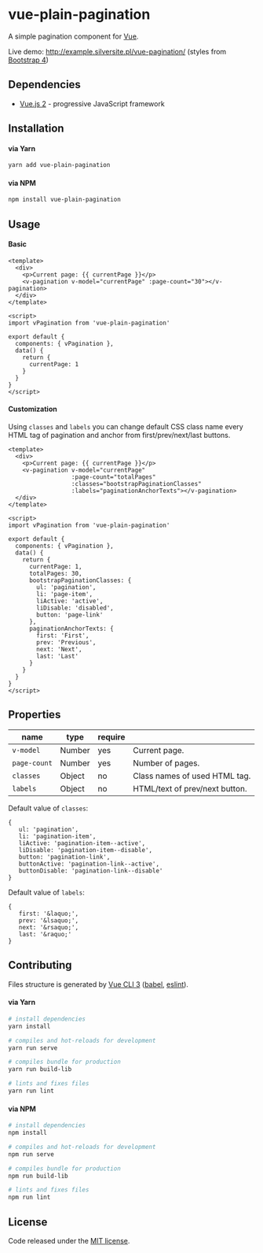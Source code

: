 # vue-plain-pagination

A simple pagination component for [Vue](https://vuejs.org/).

Live demo: http://example.silversite.pl/vue-pagination/ 
(styles from [Bootstrap 4](http://getbootstrap.com/docs/4.1/components/pagination/))

## Dependencies

* [Vue.js 2](https://vuejs.org/) - progressive JavaScript framework

## Installation

#### via Yarn
```bash
yarn add vue-plain-pagination
```

#### via NPM
```bash
npm install vue-plain-pagination
```

## Usage

#### Basic

```vue
<template>
  <div>
    <p>Current page: {{ currentPage }}</p>
    <v-pagination v-model="currentPage" :page-count="30"></v-pagination>
  </div>
</template>

<script>
import vPagination from 'vue-plain-pagination'

export default {
  components: { vPagination },
  data() {
    return {
      currentPage: 1
    }
  }
}
</script>

```

#### Customization

Using `classes` and `labels` you can change default CSS class name every HTML tag of pagination and anchor from 
first/prev/next/last buttons.

```vue
<template>
  <div>
    <p>Current page: {{ currentPage }}</p>
    <v-pagination v-model="currentPage"
                  :page-count="totalPages"
                  :classes="bootstrapPaginationClasses"
                  :labels="paginationAnchorTexts"></v-pagination>
  </div>
</template>

<script>
import vPagination from 'vue-plain-pagination'

export default {
  components: { vPagination },
  data() {
    return {
      currentPage: 1,
      totalPages: 30,
      bootstrapPaginationClasses: {
        ul: 'pagination',
        li: 'page-item',
        liActive: 'active',
        liDisable: 'disabled',
        button: 'page-link'  
      },
      paginationAnchorTexts: {
        first: 'First',
        prev: 'Previous',
        next: 'Next',
        last: 'Last'
      }
    }
  }
}
</script>

```

## Properties

| name | type | require |  |
| --- | --- | --- |--- |
| `v-model` | Number | yes | Current page. |
| `page-count` | Number | yes | Number of pages. |
| `classes` | Object | no | Class names of used HTML tag. |
| `labels` | Object | no | HTML/text of prev/next button. |

 Default value of `classes`:
 ```
 {
    ul: 'pagination',
    li: 'pagination-item',
    liActive: 'pagination-item--active',
    liDisable: 'pagination-item--disable',
    button: 'pagination-link',
    buttonActive: 'pagination-link--active',
    buttonDisable: 'pagination-link--disable'
 }
 ```

Default value of `labels`:
 ```
 {
    first: '&laquo;',
    prev: '&lsaquo;',
    next: '&rsaquo;',
    last: '&raquo;'
 }
 ```

## Contributing

Files structure is generated by [Vue CLI 3](https://cli.vuejs.org/) ([babel](https://babeljs.io/), [eslint](https://eslint.org/)).

#### via Yarn

``` bash
# install dependencies
yarn install

# compiles and hot-reloads for development
yarn run serve

# compiles bundle for production
yarn run build-lib

# lints and fixes files
yarn run lint

```

#### via NPM

``` bash
# install dependencies
npm install

# compiles and hot-reloads for development
npm run serve

# compiles bundle for production
npm run build-lib

# lints and fixes files
npm run lint

```

## License

Code released under the [MIT license](LICENSE.md).
